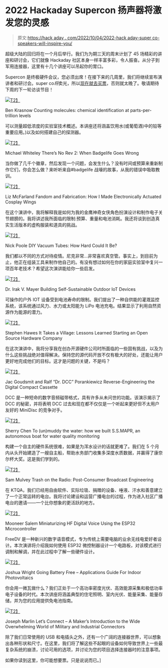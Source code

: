 # 2022 Hackaday Supercon 扬声器将激发您的灵感

> 原文:[https://hack aday . com/2022/10/04/2022-hack aday-super co-speakers-will-inspire-you/](https://hackaday.com/2022/10/04/2022-hackaday-supercon-speakers-will-inspire-you/)

超级大陆的回归将在一个月后举行。我们为为期三天的周末计划了 45 场精彩的讲座和研讨会，它们就像 Hackaday 社区本身一样丰富多彩，令人振奋。从分子到军用连接器，这里有十几个讲座可以吊起你的胃口。

Supercon 是终极硬件会议，您必须出席！在接下来的几周里，我们将继续宣布演讲者和研讨会。super co*将*卖光，所以[现在就去买票](https://www.eventbrite.com/e/2022-hackaday-superconference-tickets-402410268947)，否则就太晚了。敬请期待下周的下一轮访谈节目！

[![](../Images/86cfc6f9a3aa0d5145f4502e2790cbc4.png)T2】](https://hackaday.com/wp-content/uploads/2022/10/ben_headshot_grayscale-Ben_Krasnow_thumbnail-1.png)

Ben Krasnow
Counting molecules: chemical identification at parts-per-trillion levels

可以测量超低浓度的实验室技术概述。本讲座还将涵盖饮用水(或葡萄酒)中的铅等重要应用。)以及如何搭建自己的探测器。

[![](../Images/da1509cde40a789dd9a570492bbc1186.png)T2】](https://hackaday.com/wp-content/uploads/2022/10/MichaelWhiteley-Michael_Whiteley_thumbnail-1.png)

Michael Whiteley
There’s No Rev 2: When Badgelife Goes Wrong

当你做了几千个徽章，然后发现一个问题，会发生什么？没有时间或预算来重新制作它们，你会怎么做？来听听来自#badgelife 战壕的故事，从我的错误中吸取教训。

[![](../Images/06eb4e3e9f2100f2cf06de419556c450.png)T2】](https://hackaday.com/wp-content/uploads/2022/10/liz-mcfarland-Liz_McFarland_thumbnail.png)

Liz McFarland
Fandom and Fabrication: How I Made Electronically Actuated Cosplay Wings

在这个演讲中，我将解释我是如何为我的金鹰神奇女侠角色扮演设计和制作电子关节翅膀的。我将讲述我所面临的限制:预算、重量和电池消耗。我还将谈到创造真实生活版本的虚构服装和道具的挑战。

[![](../Images/9731d97d92cc35cbd8e4a10640fddffa.png)T2】](https://hackaday.com/wp-content/uploads/2022/10/20220923_010905-Nick_Poole_thumbnail-1.png)

Nick Poole
DIY Vacuum Tubes: How Hard Could It Be?

我们都以不同的方式对待疫情。尼克非常…非常喜欢真空管。事实上，到目前为止，他正在组装工具来制作他自己的。有没有想过如何在你的家庭实验室中复兴一项百年老技术？希望这次演讲能给你一些启发。

[![](../Images/26db2c51ed217c7aa62f6599a87dc8bc.png)T2】](https://hackaday.com/wp-content/uploads/2022/10/Me5-I_VM_thumbnail.png)

Dr. Irak V. Mayer
Building Self-Sustainable Outdoor IoT Devices

可操作的户外 IOT 设备受到电池寿命的限制。我们提出了一种自供能的灌溉监控系统，该系统通过风力、水力或太阳能为 LiPo 电池充电。结果显示了利用自然资源作为能源的潜力。

[![](../Images/64ffbd313c647e99ddb92b16bf6f3558.png)T2】](https://hackaday.com/wp-content/uploads/2022/10/stephen-Stephen_Hawes_thumbnail-1.png)

Stephen Hawes
It Takes a Village: Lessons Learned Starting an Open Source Hardware Company

在这次演讲中，我将分享我在创办开源硬件公司时所面临的一些固有挑战，以及为什么这些挑战绝对值得解决。保持您的源代码开放不仅有极大的好处，还能让用户更好地完成他们的目标。这才是问题的关键，不是吗？

[![](../Images/2b9127f9092a89e7cc8cc2aa85cd2eca.png)T2】](https://hackaday.com/wp-content/uploads/2022/10/20221001_202759-Jac_Goudsmit_thumbnail-1.png)

Jac Goudsmit and Ralf “Dr. DCC” Porankiewicz
Reverse-Engineering the Digital Compact Cassette

DCC 是一种短命的数字音频磁带格式，具有许多从未问世的功能。该演示揭示了 DCC 的秘密，并将表明 DCC 过去和现在都不仅仅是一个听起来更好但不太用户友好的 MiniDisc 的竞争对手。

[![](../Images/f3d5fd4105fa0c3c4e38b485b05d51d2.png)T2】](https://hackaday.com/wp-content/uploads/2022/10/IMG_0944_2-Sherry_Chen_thumbnail-1.png)

Sherry Chen
To (un)muddy the water: how we built S.S.MAPR, an autonomous boat for water quality monitoring

构建一个自主的硬件系统很难，如果是为浑水设计的话就更难了。我们在 5 个月内从头开始建造了一艘自主船，帮助水务部门收集多深度水质数据，并赢得了康奈尔杯大奖。这是我们学到的。

[![](../Images/7673410d2557db90bba7d6c3cff39aa1.png)T2】](https://hackaday.com/wp-content/uploads/2022/10/had_scon_photo-Sam_Mulvey_thumbnail-1.png)

Sam Mulvey
Trash on the Radio: Post-Consumer Broadcast Engineering

在 KTQA，我们已经用自由软件、实际垃圾、捐赠的设备、唾液、汗水和善意建立了一个正常运转的电台。我将讨论建设和运营广播电台的过程，作为进入社区广播电台的邀请——一个比你想象的更活跃的地方。

[![](../Images/732775720379289f631405d5a6829a58.png)T2】](https://hackaday.com/wp-content/uploads/2022/10/IMG20220723140408-Mooneer_Salem_thumbnail-1.png)

Mooneer Salem
Miniaturizing HF Digital Voice Using the ESP32 Microcontroller

FreeDV 是一种新兴的数字语音模式，专为传统上需要电脑的业余无线电爱好者设计。本次演讲将介绍我如何使用 ESP32 微控制器设计一个电路板，对该模式进行调制和解调，并在此过程中了解一些硬件设计。

[![](../Images/d76ee65ae95b72efa7a1b5598c0aa511.png)T2】](https://hackaday.com/wp-content/uploads/2022/10/Headshot_JoshuaWright_Trad_SM-Joshua_Robot_thumbnail.png)

Joshua Wright
Going Battery Free – Applications Guide For Indoor Photovoltaics

你会用一微瓦做什么？我们正处于一个高功率密度光伏、高效能源采集和极低功率电子设备的时代。本次讲座将涵盖典型的住宅照明、室内光伏、能量采集、能量存储，并为您的应用提供免电池指南。

[![](../Images/7ade1ff6e1726957b200d936a82de683.png)T2】](https://hackaday.com/wp-content/uploads/2022/10/PXL_20210413_004102108_2-Joseph_Marlin_thumbnail.png)

Joseph Marlin
Let’s Connect – A Maker’s Introduction to the Wide Overwhelming World of Military and Industrial Connectors

除了我们日常使用的 USB 和电插头之外，还有一个广阔的连接器世界，可以想象出各种形状和尺寸。在这里，我们将了解这些不起眼的设备如何导致世界上一些最复杂系统的崩溃，讨论可用的选项，并讨论为您的项目选择连接器时的注意事项。

如果你读到这里，你可能想要票。只是说说而已。]